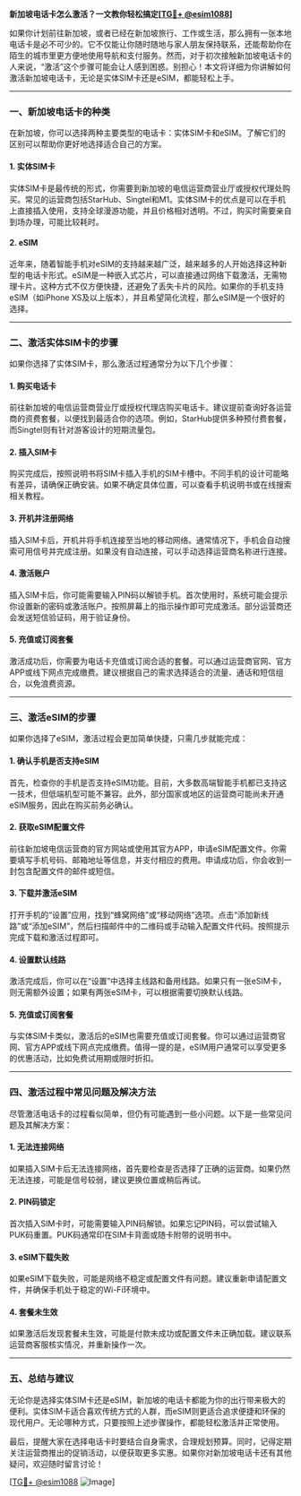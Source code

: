 **新加坡电话卡怎么激活？一文教你轻松搞定[[TG💪+ @esim1088](https://t.me/s/esim1088)]**

如果你计划前往新加坡，或者已经在新加坡旅行、工作或生活，那么拥有一张本地电话卡是必不可少的。它不仅能让你随时随地与家人朋友保持联系，还能帮助你在陌生的城市里更方便地使用导航和支付服务。然而，对于初次接触新加坡电话卡的人来说，“激活”这个步骤可能会让人感到困惑。别担心！本文将详细为你讲解如何激活新加坡电话卡，无论是实体SIM卡还是eSIM，都能轻松上手。

---

### 一、新加坡电话卡的种类

在新加坡，你可以选择两种主要类型的电话卡：实体SIM卡和eSIM。了解它们的区别可以帮助你更好地选择适合自己的方案。

#### 1. 实体SIM卡
实体SIM卡是最传统的形式，你需要到新加坡的电信运营商营业厅或授权代理处购买。常见的运营商包括StarHub、Singtel和M1。实体SIM卡的优点是可以在手机上直接插入使用，支持全球漫游功能，并且价格相对透明。不过，购买时需要亲自到场办理，可能比较耗时。

#### 2. eSIM
近年来，随着智能手机对eSIM的支持越来越广泛，越来越多的人开始选择这种新型的电话卡形式。eSIM是一种嵌入式芯片，可以直接通过网络下载激活，无需物理卡片。这种方式不仅方便快捷，还避免了丢失卡片的风险。如果你的手机支持eSIM（如iPhone XS及以上版本），并且希望简化流程，那么eSIM是一个很好的选择。

---

### 二、激活实体SIM卡的步骤

如果你选择了实体SIM卡，那么激活过程通常分为以下几个步骤：

#### 1. 购买电话卡
前往新加坡的电信运营商营业厅或授权代理店购买电话卡。建议提前查询好各运营商的资费套餐，以便找到最适合你的选项。例如，StarHub提供多种预付费套餐，而Singtel则有针对游客设计的短期流量包。

#### 2. 插入SIM卡
购买完成后，按照说明书将SIM卡插入手机的SIM卡槽中。不同手机的设计可能略有差异，请确保正确安装。如果不确定具体位置，可以查看手机说明书或在线搜索相关教程。

#### 3. 开机并注册网络
插入SIM卡后，开机并将手机连接至当地的移动网络。通常情况下，手机会自动搜索可用信号并完成注册。如果没有自动连接，可以手动选择运营商名称进行连接。

#### 4. 激活账户
插入SIM卡后，你可能需要输入PIN码以解锁手机。首次使用时，系统可能会提示你设置新的密码或激活账户。按照屏幕上的指示操作即可完成激活。部分运营商还会发送短信验证码，用于验证身份。

#### 5. 充值或订阅套餐
激活成功后，你需要为电话卡充值或订阅合适的套餐。可以通过运营商官网、官方APP或线下网点完成缴费。建议根据自己的需求选择适合的流量、通话和短信组合，以免浪费资源。

---

### 三、激活eSIM的步骤

如果你选择了eSIM，激活过程会更加简单快捷，只需几步就能完成：

#### 1. 确认手机是否支持eSIM
首先，检查你的手机是否支持eSIM功能。目前，大多数高端智能手机都已支持这一技术，但低端机型可能不兼容。此外，部分国家或地区的运营商可能尚未开通eSIM服务，因此在购买前务必确认。

#### 2. 获取eSIM配置文件
前往新加坡电信运营商的官方网站或使用其官方APP，申请eSIM配置文件。你需要填写手机号码、邮箱地址等信息，并支付相应的费用。申请成功后，你会收到一封包含配置文件的邮件或短信。

#### 3. 下载并激活eSIM
打开手机的“设置”应用，找到“蜂窝网络”或“移动网络”选项。点击“添加新线路”或“添加eSIM”，然后扫描邮件中的二维码或手动输入配置文件代码。按照提示完成下载和激活过程即可。

#### 4. 设置默认线路
激活完成后，你可以在“设置”中选择主线路和备用线路。如果只有一张eSIM卡，则无需额外设置；如果有两张eSIM卡，可以根据需要切换默认线路。

#### 5. 充值或订阅套餐
与实体SIM卡类似，激活后的eSIM也需要充值或订阅套餐。你可以通过运营商官网、官方APP或线下网点完成缴费。值得一提的是，eSIM用户通常可以享受更多的优惠活动，比如免费试用期或限时折扣。

---

### 四、激活过程中常见问题及解决方法

尽管激活电话卡的过程看似简单，但仍有可能遇到一些小问题。以下是一些常见问题及其解决方案：

#### 1. 无法连接网络
如果插入SIM卡后无法连接网络，首先要检查是否选择了正确的运营商。如果仍然无法连接，可能是信号较弱，建议更换位置或稍后再试。

#### 2. PIN码锁定
首次插入SIM卡时，可能需要输入PIN码解锁。如果忘记PIN码，可以尝试输入PUK码重置。PUK码通常印在SIM卡背面或随卡附带的说明书中。

#### 3. eSIM下载失败
如果eSIM下载失败，可能是网络不稳定或配置文件有问题。建议重新申请配置文件，并确保手机处于稳定的Wi-Fi环境中。

#### 4. 套餐未生效
如果激活后发现套餐未生效，可能是付款未成功或配置文件未正确加载。建议联系运营商客服核实情况，并重新操作一次。

---

### 五、总结与建议

无论你是选择实体SIM卡还是eSIM，新加坡的电话卡都能为你的出行带来极大的便利。实体SIM卡适合喜欢传统方式的人群，而eSIM则更适合追求便捷和环保的现代用户。无论哪种方式，只要按照上述步骤操作，都能轻松激活并正常使用。

最后，提醒大家在选择电话卡时要结合自身需求，合理规划预算。同时，记得定期关注运营商推出的促销活动，以便获取更多实惠。如果你对新加坡电话卡还有其他疑问，欢迎随时留言讨论！

[[TG💪+ @esim1088](https://t.me/s/esim1088) ![Image](https://i.postimg.cc/4NQfJmqS/Snipaste-2025-05-13-00-14-12.png)]